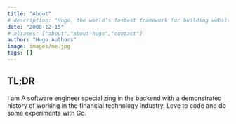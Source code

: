 ```yaml
---
title: "About"
# description: "Hugo, the world’s fastest framework for building websites"
date: "2000-12-15"
# aliases: ["about","about-hugo","contact"]
author: "Hugo Authors"
image: images/me.jpg
tags: []
---
```


## TL;DR

I am A software engineer specializing in the backend with a demonstrated history of working in the financial technology industry.
Love to code and do some experiments with Go.



